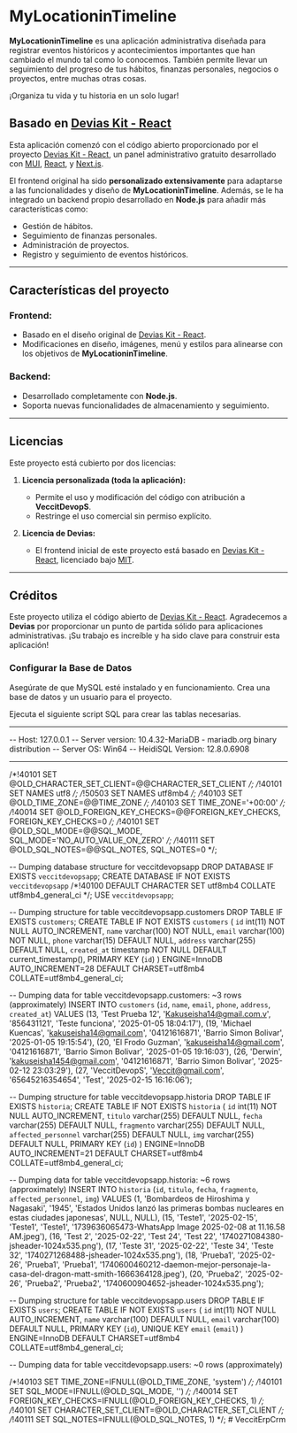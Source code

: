 # MyLocationinTimeline

**MyLocationinTimeline** es una aplicación administrativa diseñada para registrar eventos históricos y acontecimientos importantes que han cambiado el mundo tal como lo conocemos. También permite llevar un seguimiento del progreso de tus hábitos, finanzas personales, negocios o proyectos, entre muchas otras cosas.

¡Organiza tu vida y tu historia en un solo lugar!

## Basado en [Devias Kit - React](https://material-kit-react.devias.io/)

Esta aplicación comenzó con el código abierto proporcionado por el proyecto [Devias Kit - React](https://github.com/devias-io/material-kit-react), un panel administrativo gratuito desarrollado con [MUI](https://mui.com), [React](https://reactjs.org), y [Next.js](https://github.com/vercel/next.js).

El frontend original ha sido **personalizado extensivamente** para adaptarse a las funcionalidades y diseño de **MyLocationinTimeline**. Además, se le ha integrado un backend propio desarrollado en **Node.js** para añadir más características como:

- Gestión de hábitos.
- Seguimiento de finanzas personales.
- Administración de proyectos.
- Registro y seguimiento de eventos históricos.

---

## Características del proyecto

### Frontend:
- Basado en el diseño original de [Devias Kit - React](https://github.com/devias-io/material-kit-react).
- Modificaciones en diseño, imágenes, menú y estilos para alinearse con los objetivos de **MyLocationinTimeline**.

### Backend:
- Desarrollado completamente con **Node.js**.
- Soporta nuevas funcionalidades de almacenamiento y seguimiento.

---

## Licencias

Este proyecto está cubierto por dos licencias:

1. **Licencia personalizada (toda la aplicación):**
   - Permite el uso y modificación del código con atribución a **VeccitDevopS**.
   - Restringe el uso comercial sin permiso explícito.

2. **Licencia de Devias:**
   - El frontend inicial de este proyecto está basado en [Devias Kit - React](https://github.com/devias-io/material-kit-react), licenciado bajo [MIT](https://github.com/devias-io/material-kit-react/blob/main/LICENSE.md).

---

## Créditos

Este proyecto utiliza el código abierto de [Devias Kit - React](https://github.com/devias-io/material-kit-react). Agradecemos a **Devias** por proporcionar un punto de partida sólido para aplicaciones administrativas. ¡Su trabajo es increíble y ha sido clave para construir esta aplicación!

### Configurar la Base de Datos

Asegúrate de que MySQL esté instalado y en funcionamiento. Crea una base de datos y un usuario para el proyecto.

Ejecuta el siguiente script SQL para crear las tablas necesarias.

-- --------------------------------------------------------
-- Host:                         127.0.0.1
-- Server version:               10.4.32-MariaDB - mariadb.org binary distribution
-- Server OS:                    Win64
-- HeidiSQL Version:             12.8.0.6908
-- --------------------------------------------------------

/*!40101 SET @OLD_CHARACTER_SET_CLIENT=@@CHARACTER_SET_CLIENT */;
/*!40101 SET NAMES utf8 */;
/*!50503 SET NAMES utf8mb4 */;
/*!40103 SET @OLD_TIME_ZONE=@@TIME_ZONE */;
/*!40103 SET TIME_ZONE='+00:00' */;
/*!40014 SET @OLD_FOREIGN_KEY_CHECKS=@@FOREIGN_KEY_CHECKS, FOREIGN_KEY_CHECKS=0 */;
/*!40101 SET @OLD_SQL_MODE=@@SQL_MODE, SQL_MODE='NO_AUTO_VALUE_ON_ZERO' */;
/*!40111 SET @OLD_SQL_NOTES=@@SQL_NOTES, SQL_NOTES=0 */;


-- Dumping database structure for veccitdevopsapp
DROP DATABASE IF EXISTS `veccitdevopsapp`;
CREATE DATABASE IF NOT EXISTS `veccitdevopsapp` /*!40100 DEFAULT CHARACTER SET utf8mb4 COLLATE utf8mb4_general_ci */;
USE `veccitdevopsapp`;

-- Dumping structure for table veccitdevopsapp.customers
DROP TABLE IF EXISTS `customers`;
CREATE TABLE IF NOT EXISTS `customers` (
  `id` int(11) NOT NULL AUTO_INCREMENT,
  `name` varchar(100) NOT NULL,
  `email` varchar(100) NOT NULL,
  `phone` varchar(15) DEFAULT NULL,
  `address` varchar(255) DEFAULT NULL,
  `created_at` timestamp NOT NULL DEFAULT current_timestamp(),
  PRIMARY KEY (`id`)
) ENGINE=InnoDB AUTO_INCREMENT=28 DEFAULT CHARSET=utf8mb4 COLLATE=utf8mb4_general_ci;

-- Dumping data for table veccitdevopsapp.customers: ~3 rows (approximately)
INSERT INTO `customers` (`id`, `name`, `email`, `phone`, `address`, `created_at`) VALUES
	(13, 'Test Prueba 12', 'Kakuseisha14@gmail.com.v', '856431121', 'Teste funciona', '2025-01-05 18:04:17'),
	(19, 'Michael Kuencas', 'kakuseisha14@gmail.com', '04121616871', 'Barrio Simon Bolivar', '2025-01-05 19:15:54'),
	(20, 'El Frodo Guzman', 'kakuseisha14@gmail.com', '04121616871', 'Barrio Simon Bolivar', '2025-01-05 19:16:03'),
	(26, 'Derwin', 'kakuseisha1454@gmail.com', '04121616871', 'Barrio Simon Bolivar', '2025-02-12 23:03:29'),
	(27, 'VeccitDevopS', 'Veccit@gmail.com', '65645216354654', 'Test', '2025-02-15 16:16:06');

-- Dumping structure for table veccitdevopsapp.historia
DROP TABLE IF EXISTS `historia`;
CREATE TABLE IF NOT EXISTS `historia` (
  `id` int(11) NOT NULL AUTO_INCREMENT,
  `titulo` varchar(255) DEFAULT NULL,
  `fecha` varchar(255) DEFAULT NULL,
  `fragmento` varchar(255) DEFAULT NULL,
  `affected_personnel` varchar(255) DEFAULT NULL,
  `img` varchar(255) DEFAULT NULL,
  PRIMARY KEY (`id`)
) ENGINE=InnoDB AUTO_INCREMENT=21 DEFAULT CHARSET=utf8mb4 COLLATE=utf8mb4_general_ci;

-- Dumping data for table veccitdevopsapp.historia: ~6 rows (approximately)
INSERT INTO `historia` (`id`, `titulo`, `fecha`, `fragmento`, `affected_personnel`, `img`) VALUES
	(1, 'Bombardeos de Hiroshima y Nagasaki', '1945', 'Estados Unidos lanzó las primeras bombas nucleares en estas ciudades japonesas', NULL, NULL),
	(15, 'Teste1', '2025-02-15', 'Teste1', 'Teste1', '1739636065473-WhatsApp Image 2025-02-08 at 11.16.58 AM.jpeg'),
	(16, 'Test 2', '2025-02-22', 'Test 24', 'Test 22', '1740271084380-jsheader-1024x535.png'),
	(17, 'Teste 31', '2025-02-22', 'Teste 34', 'Teste 32', '1740271268488-jsheader-1024x535.png'),
	(18, 'Prueba1', '2025-02-26', 'Prueba1', 'Prueba1', '1740600460212-daemon-mejor-personaje-la-casa-del-dragon-matt-smith-1666364128.jpeg'),
	(20, 'Prueba2', '2025-02-26', 'Prueba2', 'Prueba2', '1740600904652-jsheader-1024x535.png');

-- Dumping structure for table veccitdevopsapp.users
DROP TABLE IF EXISTS `users`;
CREATE TABLE IF NOT EXISTS `users` (
  `id` int(11) NOT NULL AUTO_INCREMENT,
  `name` varchar(100) DEFAULT NULL,
  `email` varchar(100) DEFAULT NULL,
  PRIMARY KEY (`id`),
  UNIQUE KEY `email` (`email`)
) ENGINE=InnoDB DEFAULT CHARSET=utf8mb4 COLLATE=utf8mb4_general_ci;

-- Dumping data for table veccitdevopsapp.users: ~0 rows (approximately)

/*!40103 SET TIME_ZONE=IFNULL(@OLD_TIME_ZONE, 'system') */;
/*!40101 SET SQL_MODE=IFNULL(@OLD_SQL_MODE, '') */;
/*!40014 SET FOREIGN_KEY_CHECKS=IFNULL(@OLD_FOREIGN_KEY_CHECKS, 1) */;
/*!40101 SET CHARACTER_SET_CLIENT=@OLD_CHARACTER_SET_CLIENT */;
/*!40111 SET SQL_NOTES=IFNULL(@OLD_SQL_NOTES, 1) */;
#   V e c c i t E r p C r m  
 